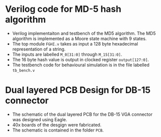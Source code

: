 # Verilog code for MD-5 hash algorithm 
* Verilog implementaiton and testbench of the MD5 algorithm. The MD5 algorithm is implemented as a Moore state machine with 9 states.
* The top module `FGHI.v` takes as input a 128 byte hexadecimal representation of a string.
* The inputs are labelled `M_0[31:0]` through `M_15[31:0]`.
* The 16 byte hash value is output in clocked register `output[127:0]`.
* The testbench code for behavioural simulation is in the file labelled `tb_bench.v`

# Dual layered PCB Design for DB-15 connector
* The schematic of the dual layered PCB for the DB-15 VGA connector was designed using Eagle.
* 40x boards of the desgign were fabricated.
* The schematic is contained in the folder `PCB`.
